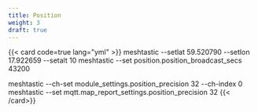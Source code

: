 ```yaml
---
title: Position
weight: 3
draft: true
---
```



{{< card code=true lang="yml" >}}
meshtastic --setlat 59.520790 --setlon 17.922659 --setalt 10
meshtastic --set position.position_broadcast_secs 43200

meshtastic --ch-set module_settings.position_precision 32 --ch-index 0
meshtastic --set mqtt.map_report_settings.position_precision 32
{{< /card>}}
